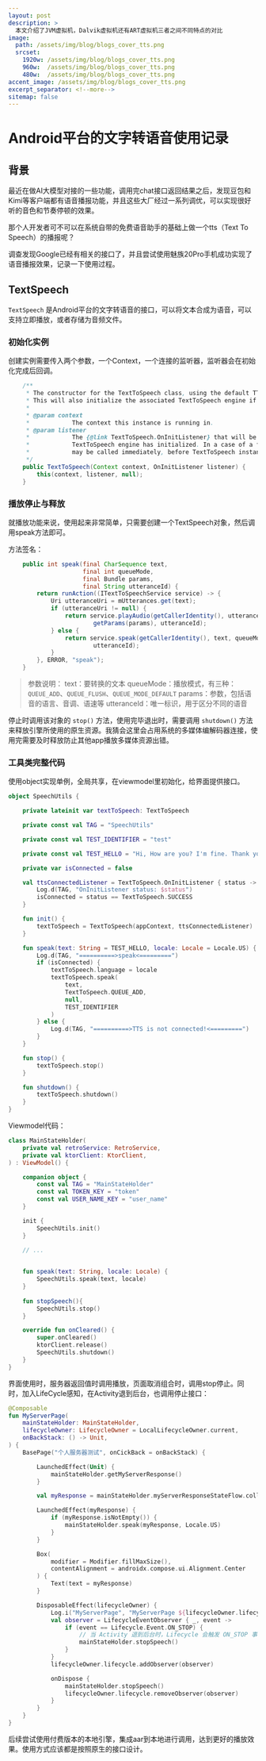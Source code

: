 ```yaml
---
layout: post
description: > 
  本文介绍了JVM虚拟机，Dalvik虚拟机还有ART虚拟机三者之间不同特点的对比
image: 
  path: /assets/img/blog/blogs_cover_tts.png
  srcset: 
    1920w: /assets/img/blog/blogs_cover_tts.png
    960w:  /assets/img/blog/blogs_cover_tts.png
    480w:  /assets/img/blog/blogs_cover_tts.png
accent_image: /assets/img/blog/blogs_cover_tts.png
excerpt_separator: <!--more-->
sitemap: false
---
```

# Android平台的文字转语音使用记录
## 背景
最近在做AI大模型对接的一些功能，调用完chat接口返回结果之后，发现豆包和Kimi等客户端都有语音播报功能，并且这些大厂经过一系列调优，可以实现很好听的音色和节奏停顿的效果。

那个人开发者可不可以在系统自带的免费语音助手的基础上做一个tts（Text To Speech）的播报呢？

调查发现Google已经有相关的接口了，并且尝试使用魅族20Pro手机成功实现了语音播报效果，记录一下使用过程。

## TextSpeech
`TextSpeech` 是Android平台的文字转语音的接口，可以将文本合成为语音，可以支持立即播放，或者存储为音频文件。

### 初始化实例
创建实例需要传入两个参数，一个Context，一个连接的监听器，监听器会在初始化完成后回调。

```java
    /**
     * The constructor for the TextToSpeech class, using the default TTS engine.
     * This will also initialize the associated TextToSpeech engine if it isn't already running.
     *
     * @param context
     *            The context this instance is running in.
     * @param listener
     *            The {@link TextToSpeech.OnInitListener} that will be called when the
     *            TextToSpeech engine has initialized. In a case of a failure the listener
     *            may be called immediately, before TextToSpeech instance is fully constructed.
     */
    public TextToSpeech(Context context, OnInitListener listener) {
        this(context, listener, null);
    }
```

### 播放停止与释放
就播放功能来说，使用起来非常简单，只需要创建一个TextSpeech对象，然后调用speak方法即可。

方法签名：

```java
    public int speak(final CharSequence text,
                     final int queueMode,
                     final Bundle params,
                     final String utteranceId) {
        return runAction((ITextToSpeechService service) -> {
            Uri utteranceUri = mUtterances.get(text);
            if (utteranceUri != null) {
                return service.playAudio(getCallerIdentity(), utteranceUri, queueMode,
                        getParams(params), utteranceId);
            } else {
                return service.speak(getCallerIdentity(), text, queueMode, getParams(params),
                        utteranceId);
            }
        }, ERROR, "speak");
    }
```

> 参数说明：
> text：要转换的文本
> queueMode：播放模式，有三种：`QUEUE_ADD`、`QUEUE_FLUSH`、`QUEUE_MODE_DEFAULT`
> params：参数，包括语音的语言、音调、语速等
> utteranceId：唯一标识，用于区分不同的语音

停止时调用该对象的 `stop()` 方法，使用完毕退出时，需要调用 `shutdown()` 方法来释放引擎所使用的原生资源。我猜会这里会占用系统的多媒体编解码器连接，使用完需要及时释放防止其他app播放多媒体资源出错。


### 工具类完整代码
使用object实现单例，全局共享，在viewmodel里初始化，给界面提供接口。

```kotlin
object SpeechUtils {

    private lateinit var textToSpeech: TextToSpeech

    private const val TAG = "SpeechUtils"

    private const val TEST_IDENTIFIER = "test"

    private const val TEST_HELLO = "Hi, How are you? I'm fine. Thank you. And you?"

    private var isConnected = false

    val ttsConnectedListener = TextToSpeech.OnInitListener { status ->
        Log.d(TAG, "OnInitListener status: $status")
        isConnected = status == TextToSpeech.SUCCESS
    }

    fun init() {
        textToSpeech = TextToSpeech(appContext, ttsConnectedListener)
    }

    fun speak(text: String = TEST_HELLO, locale: Locale = Locale.US) {
        Log.d(TAG, "==========>speak<=========")
        if (isConnected) {
            textToSpeech.language = locale
            textToSpeech.speak(
                text,
                TextToSpeech.QUEUE_ADD,
                null,
                TEST_IDENTIFIER
            )
        } else {
            Log.d(TAG, "==========>TTS is not connected!<=========")
        }
    }

    fun stop() {
        textToSpeech.stop()
    }

    fun shutdown() {
        textToSpeech.shutdown()
    }
}
```

Viewmodel代码：

```kotlin
class MainStateHolder(
    private val retroService: RetroService,
    private val ktorClient: KtorClient,
) : ViewModel() {

    companion object {
        const val TAG = "MainStateHolder"
        const val TOKEN_KEY = "token"
        const val USER_NAME_KEY = "user_name"
    }

    init {
        SpeechUtils.init()
    }

    // ...

 
    fun speak(text: String, locale: Locale) {
        SpeechUtils.speak(text, locale)
    }
    
    fun stopSpeech(){
        SpeechUtils.stop()
    }

    override fun onCleared() {
        super.onCleared()
        ktorClient.release()
        SpeechUtils.shutdown()
    }
}
```

界面使用时，服务器返回值时调用播放，页面取消组合时，调用stop停止。同时，加入LifeCycle感知，在Activity退到后台，也调用停止接口：

```kotlin
@Composable
fun MyServerPage(
    mainStateHolder: MainStateHolder,
    lifecycleOwner: LifecycleOwner = LocalLifecycleOwner.current,
    onBackStack: () -> Unit,
) {
    BasePage("个人服务器测试", onCickBack = onBackStack) {

        LaunchedEffect(Unit) {
            mainStateHolder.getMyServerResponse()
        }

        val myResponse = mainStateHolder.myServerResponseStateFlow.collectAsState().value

        LaunchedEffect(myResponse) {
            if (myResponse.isNotEmpty()) {
                mainStateHolder.speak(myResponse, Locale.US)
            }
        }

        Box(
            modifier = Modifier.fillMaxSize(),
            contentAlignment = androidx.compose.ui.Alignment.Center
        ) {
            Text(text = myResponse)
        }

        DisposableEffect(lifecycleOwner) {
            Log.i("MyServerPage", "MyServerPage ${lifecycleOwner.lifecycle.currentState}")
            val observer = LifecycleEventObserver { _, event ->
                if (event == Lifecycle.Event.ON_STOP) {
                    // 当 Activity 退到后台时，Lifecycle 会触发 ON_STOP 事件
                    mainStateHolder.stopSpeech()
                }
            }
            lifecycleOwner.lifecycle.addObserver(observer)

            onDispose {
                mainStateHolder.stopSpeech()
                lifecycleOwner.lifecycle.removeObserver(observer)
            }
        }
    }
}
```

后续尝试使用付费版本的本地引擎，集成aar到本地进行调用，达到更好的播放效果。使用方式应该都是按照原生的接口设计。